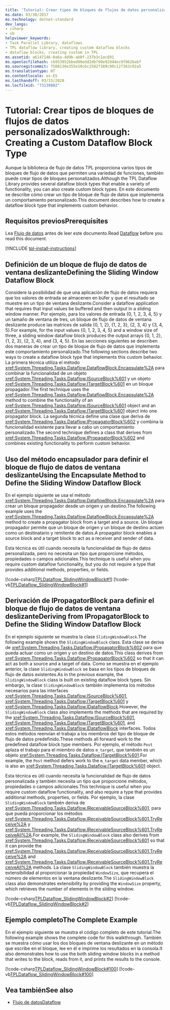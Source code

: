 ```yaml
---
title: 'Tutorial: Crear tipos de bloques de flujos de datos personalizados'
ms.date: 03/30/2017
ms.technology: dotnet-standard
dev_langs:
- csharp
- vb
helpviewer_keywords:
- Task Parallel Library, dataflows
- TPL dataflow library, creating custom dataflow blocks
- dataflow blocks, creating custom in TPL
ms.assetid: a6147146-0a6a-4d9b-ab0f-237b3c1ac691
ms.openlocfilehash: cb953952bbed90edd2db799e92d44ec9f062babf
ms.sourcegitcommit: 7588136e355e10cbc2582f389c90c127363c02a5
ms.translationtype: HT
ms.contentlocale: es-ES
ms.lasthandoff: 03/15/2020
ms.locfileid: "73139882"
---
```

# <a name="walkthrough-creating-a-custom-dataflow-block-type"></a><span data-ttu-id="f7622-102">Tutorial: Crear tipos de bloques de flujos de datos personalizados</span><span class="sxs-lookup"><span data-stu-id="f7622-102">Walkthrough: Creating a Custom Dataflow Block Type</span></span>
<span data-ttu-id="f7622-103">Aunque la biblioteca de flujo de datos TPL proporciona varios tipos de bloques de flujo de datos que permiten una variedad de funciones, también puede crear tipos de bloques personalizados.</span><span class="sxs-lookup"><span data-stu-id="f7622-103">Although the TPL Dataflow Library provides several dataflow block types that enable a variety of functionality, you can also create custom block types.</span></span> <span data-ttu-id="f7622-104">En este documento se describe cómo crear un tipo de bloque de flujo de datos que implementa un comportamiento personalizado.</span><span class="sxs-lookup"><span data-stu-id="f7622-104">This document describes how to create a dataflow block type that implements custom behavior.</span></span>  
  
## <a name="prerequisites"></a><span data-ttu-id="f7622-105">Requisitos previos</span><span class="sxs-lookup"><span data-stu-id="f7622-105">Prerequisites</span></span>  
 <span data-ttu-id="f7622-106">Lea [Flujo de datos](../../../docs/standard/parallel-programming/dataflow-task-parallel-library.md) antes de leer este documento.</span><span class="sxs-lookup"><span data-stu-id="f7622-106">Read [Dataflow](../../../docs/standard/parallel-programming/dataflow-task-parallel-library.md) before you read this document.</span></span>  

[!INCLUDE [tpl-install-instructions](../../../includes/tpl-install-instructions.md)]
  
## <a name="defining-the-sliding-window-dataflow-block"></a><span data-ttu-id="f7622-107">Definición de un bloque de flujo de datos de ventana deslizante</span><span class="sxs-lookup"><span data-stu-id="f7622-107">Defining the Sliding Window Dataflow Block</span></span>  
 <span data-ttu-id="f7622-108">Considere la posibilidad de que una aplicación de flujo de datos requiera que los valores de entrada se almacenen en búfer y que el resultado se muestre en un tipo de ventana deslizante.</span><span class="sxs-lookup"><span data-stu-id="f7622-108">Consider a dataflow application that requires that input values be buffered and then output in a sliding window manner.</span></span> <span data-ttu-id="f7622-109">Por ejemplo, para los valores de entrada {0, 1, 2, 3, 4, 5} y un tamaño de ventana de tres, un bloque de flujo de datos de ventana deslizante produce las matrices de salida {0, 1, 2}, {1, 2, 3}, {2, 3, 4} y {3, 4, 5}.</span><span class="sxs-lookup"><span data-stu-id="f7622-109">For example, for the input values {0, 1, 2, 3, 4, 5} and a window size of three, a sliding window dataflow block produces the output arrays {0, 1, 2}, {1, 2, 3}, {2, 3, 4}, and {3, 4, 5}.</span></span> <span data-ttu-id="f7622-110">En las secciones siguientes se describen dos maneras de crear un tipo de bloque de flujo de datos que implementa este comportamiento personalizado.</span><span class="sxs-lookup"><span data-stu-id="f7622-110">The following sections describe two ways to create a dataflow block type that implements this custom behavior.</span></span> <span data-ttu-id="f7622-111">La primera técnica utiliza el método <xref:System.Threading.Tasks.Dataflow.DataflowBlock.Encapsulate%2A> para combinar la funcionalidad de un objeto <xref:System.Threading.Tasks.Dataflow.ISourceBlock%601> y un objeto <xref:System.Threading.Tasks.Dataflow.ITargetBlock%601> en un bloque propagador.</span><span class="sxs-lookup"><span data-stu-id="f7622-111">The first technique uses the <xref:System.Threading.Tasks.Dataflow.DataflowBlock.Encapsulate%2A> method to combine the functionality of an <xref:System.Threading.Tasks.Dataflow.ISourceBlock%601> object and an <xref:System.Threading.Tasks.Dataflow.ITargetBlock%601> object into one propagator block.</span></span> <span data-ttu-id="f7622-112">La segunda técnica define una clase que deriva de <xref:System.Threading.Tasks.Dataflow.IPropagatorBlock%602> y combina la funcionalidad existente para llevar a cabo un comportamiento personalizado.</span><span class="sxs-lookup"><span data-stu-id="f7622-112">The second technique defines a class that derives from <xref:System.Threading.Tasks.Dataflow.IPropagatorBlock%602> and combines existing functionality to perform custom behavior.</span></span>  
  
## <a name="using-the-encapsulate-method-to-define-the-sliding-window-dataflow-block"></a><span data-ttu-id="f7622-113">Uso del método encapsulador para definir el bloque de flujo de datos de ventana deslizante</span><span class="sxs-lookup"><span data-stu-id="f7622-113">Using the Encapsulate Method to Define the Sliding Window Dataflow Block</span></span>  
 <span data-ttu-id="f7622-114">En el ejemplo siguiente se usa el método <xref:System.Threading.Tasks.Dataflow.DataflowBlock.Encapsulate%2A> para crear un bloque propagador desde un origen y un destino.</span><span class="sxs-lookup"><span data-stu-id="f7622-114">The following example uses the <xref:System.Threading.Tasks.Dataflow.DataflowBlock.Encapsulate%2A> method to create a propagator block from a target and a source.</span></span> <span data-ttu-id="f7622-115">Un bloque propagador permite que un bloque de origen y un bloque de destino actúen como un destinatario y remitente de datos.</span><span class="sxs-lookup"><span data-stu-id="f7622-115">A propagator block enables a source block and a target block to act as a receiver and sender of data.</span></span>  
  
 <span data-ttu-id="f7622-116">Esta técnica es útil cuando necesita la funcionalidad de flujo de datos personalizada, pero no necesita un tipo que proporcione métodos, propiedades o campos adicionales.</span><span class="sxs-lookup"><span data-stu-id="f7622-116">This technique is useful when you require custom dataflow functionality, but you do not require a type that provides additional methods, properties, or fields.</span></span>  
  
 [!code-csharp[TPLDataflow_SlidingWindowBlock#1](../../../samples/snippets/csharp/VS_Snippets_Misc/tpldataflow_slidingwindowblock/cs/slidingwindowblock.cs#1)]
 [!code-vb[TPLDataflow_SlidingWindowBlock#1](../../../samples/snippets/visualbasic/VS_Snippets_Misc/tpldataflow_slidingwindowblock/vb/slidingwindowblock.vb#1)]  
  
## <a name="deriving-from-ipropagatorblock-to-define-the-sliding-window-dataflow-block"></a><span data-ttu-id="f7622-117">Derivación de IPropagatorBlock para definir el bloque de flujo de datos de ventana deslizante</span><span class="sxs-lookup"><span data-stu-id="f7622-117">Deriving from IPropagatorBlock to Define the Sliding Window Dataflow Block</span></span>  
 <span data-ttu-id="f7622-118">En el ejemplo siguiente se muestra la clase `SlidingWindowBlock`.</span><span class="sxs-lookup"><span data-stu-id="f7622-118">The following example shows the `SlidingWindowBlock` class.</span></span> <span data-ttu-id="f7622-119">Esta clase se deriva de <xref:System.Threading.Tasks.Dataflow.IPropagatorBlock%602> para que pueda actuar como un origen y un destino de datos.</span><span class="sxs-lookup"><span data-stu-id="f7622-119">This class derives from <xref:System.Threading.Tasks.Dataflow.IPropagatorBlock%602> so that it can act as both a source and a target of data.</span></span> <span data-ttu-id="f7622-120">Como se muestra en el ejemplo anterior, la clase `SlidingWindowBlock` se basa en los tipos de bloques de flujo de datos existentes.</span><span class="sxs-lookup"><span data-stu-id="f7622-120">As in the previous example, the `SlidingWindowBlock` class is built on existing dataflow block types.</span></span> <span data-ttu-id="f7622-121">Sin embargo, la clase `SlidingWindowBlock` también implementa los métodos necesarios para las interfaces <xref:System.Threading.Tasks.Dataflow.ISourceBlock%601>, <xref:System.Threading.Tasks.Dataflow.ITargetBlock%601> y <xref:System.Threading.Tasks.Dataflow.IDataflowBlock>.</span><span class="sxs-lookup"><span data-stu-id="f7622-121">However, the `SlidingWindowBlock` class also implements the methods that are required by the <xref:System.Threading.Tasks.Dataflow.ISourceBlock%601>, <xref:System.Threading.Tasks.Dataflow.ITargetBlock%601>, and <xref:System.Threading.Tasks.Dataflow.IDataflowBlock> interfaces.</span></span> <span data-ttu-id="f7622-122">Todos estos métodos reenvían el trabajo a los miembros del tipo de bloque de flujo de datos predefinido.</span><span class="sxs-lookup"><span data-stu-id="f7622-122">These methods all forward work to the predefined dataflow block type members.</span></span> <span data-ttu-id="f7622-123">Por ejemplo, el método `Post` aplaza el trabajo para el miembro de datos `m_target`, que también es un objeto <xref:System.Threading.Tasks.Dataflow.ITargetBlock%601>.</span><span class="sxs-lookup"><span data-stu-id="f7622-123">For example, the `Post` method defers work to the `m_target` data member, which is also an <xref:System.Threading.Tasks.Dataflow.ITargetBlock%601> object.</span></span>  
  
 <span data-ttu-id="f7622-124">Esta técnica es útil cuando necesita la funcionalidad de flujo de datos personalizada y también necesita un tipo que proporcione métodos, propiedades o campos adicionales.</span><span class="sxs-lookup"><span data-stu-id="f7622-124">This technique is useful when you require custom dataflow functionality, and also require a type that provides additional methods, properties, or fields.</span></span> <span data-ttu-id="f7622-125">Por ejemplo, la clase `SlidingWindowBlock` también deriva de <xref:System.Threading.Tasks.Dataflow.IReceivableSourceBlock%601>, para que pueda proporcionar los métodos <xref:System.Threading.Tasks.Dataflow.IReceivableSourceBlock%601.TryReceive%2A> y <xref:System.Threading.Tasks.Dataflow.IReceivableSourceBlock%601.TryReceiveAll%2A>.</span><span class="sxs-lookup"><span data-stu-id="f7622-125">For example, the `SlidingWindowBlock` class also derives from <xref:System.Threading.Tasks.Dataflow.IReceivableSourceBlock%601> so that it can provide the <xref:System.Threading.Tasks.Dataflow.IReceivableSourceBlock%601.TryReceive%2A> and <xref:System.Threading.Tasks.Dataflow.IReceivableSourceBlock%601.TryReceiveAll%2A> methods.</span></span> <span data-ttu-id="f7622-126">La clase `SlidingWindowBlock` también muestra la extensibilidad al proporcionar la propiedad `WindowSize`, que recupera el número de elementos en la ventana deslizante.</span><span class="sxs-lookup"><span data-stu-id="f7622-126">The `SlidingWindowBlock` class also demonstrates extensibility by providing the `WindowSize` property, which retrieves the number of elements in the sliding window.</span></span>  
  
 [!code-csharp[TPLDataflow_SlidingWindowBlock#2](../../../samples/snippets/csharp/VS_Snippets_Misc/tpldataflow_slidingwindowblock/cs/slidingwindowblock.cs#2)]
 [!code-vb[TPLDataflow_SlidingWindowBlock#2](../../../samples/snippets/visualbasic/VS_Snippets_Misc/tpldataflow_slidingwindowblock/vb/slidingwindowblock.vb#2)]  
  
## <a name="the-complete-example"></a><span data-ttu-id="f7622-127">Ejemplo completo</span><span class="sxs-lookup"><span data-stu-id="f7622-127">The Complete Example</span></span>  
 <span data-ttu-id="f7622-128">En el ejemplo siguiente se muestra el código completo de este tutorial.</span><span class="sxs-lookup"><span data-stu-id="f7622-128">The following example shows the complete code for this walkthrough.</span></span> <span data-ttu-id="f7622-129">También se muestra cómo usar los dos bloques de ventana deslizante en un método que escribe en el bloque, lee en él e imprime los resultados en la consola.</span><span class="sxs-lookup"><span data-stu-id="f7622-129">It also demonstrates how to use the both sliding window blocks in a method that writes to the block, reads from it, and prints the results to the console.</span></span>  
  
 [!code-csharp[TPLDataflow_SlidingWindowBlock#100](../../../samples/snippets/csharp/VS_Snippets_Misc/tpldataflow_slidingwindowblock/cs/slidingwindowblock.cs#100)]
 [!code-vb[TPLDataflow_SlidingWindowBlock#100](../../../samples/snippets/visualbasic/VS_Snippets_Misc/tpldataflow_slidingwindowblock/vb/slidingwindowblock.vb#100)]  
  
## <a name="see-also"></a><span data-ttu-id="f7622-130">Vea también</span><span class="sxs-lookup"><span data-stu-id="f7622-130">See also</span></span>

- [<span data-ttu-id="f7622-131">Flujo de datos</span><span class="sxs-lookup"><span data-stu-id="f7622-131">Dataflow</span></span>](../../../docs/standard/parallel-programming/dataflow-task-parallel-library.md)
